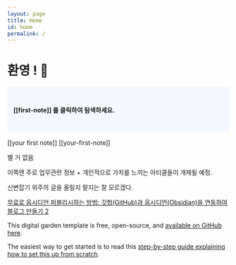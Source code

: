 ```yaml
---
layout: page
title: Home
id: home
permalink: /
---
```


# 환영 ! 🌱

<p style="padding: 3em 1em; background: #f5f7ff; border-radius: 4px;">
  <span style="font-weight: bold">[[first-note]] 를 클릭하여 탐색하세요.</span>
</p>

[[your first note]]
[[your-first-note]]



별 거 없음

이쪽엔 주로 업무관련 정보 + 개인적으로 가치를 느끼는 아티클들이 개제될 예정.

신변잡기 위주의 글을 올릴지 말지는 잘 모르겠다.

[무료로 옵시디언 퍼블리시하는 방법: 깃헙(GitHub)과 옵시디언(Obsidian)을 연동하여 블로그 만들기 2](https://slowdive14.tistory.com/1299824)

This digital garden template is free, open-source, and [available on GitHub here](https://github.com/maximevaillancourt/digital-garden-jekyll-template).

The easiest way to get started is to read this [step-by-step guide explaining how to set this up from scratch](https://maximevaillancourt.com/blog/setting-up-your-own-digital-garden-with-jekyll).

<style>
  .wrapper {
    max-width: 46em;
  }
</style>
